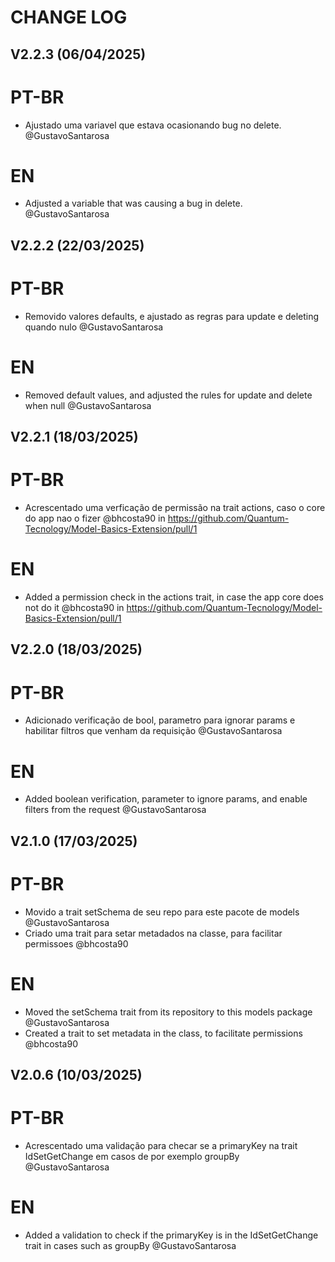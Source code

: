 # CHANGE LOG

## V2.2.3 (06/04/2025)

# PT-BR

- Ajustado uma variavel que estava ocasionando bug no delete. @GustavoSantarosa

# EN

- Adjusted a variable that was causing a bug in delete. @GustavoSantarosa

## V2.2.2 (22/03/2025)

# PT-BR

- Removido valores defaults, e ajustado as regras para update e deleting quando nulo @GustavoSantarosa

# EN

- Removed default values, and adjusted the rules for update and delete when null @GustavoSantarosa

## V2.2.1 (18/03/2025)

# PT-BR

- Acrescentado uma verficação de permissão na trait actions, caso o core do app nao o fizer @bhcosta90 in https://github.com/Quantum-Tecnology/Model-Basics-Extension/pull/1

# EN

- Added a permission check in the actions trait, in case the app core does not do it @bhcosta90 in https://github.com/Quantum-Tecnology/Model-Basics-Extension/pull/1

## V2.2.0 (18/03/2025)

# PT-BR

- Adicionado verificação de bool, parametro para ignorar params e habilitar filtros que venham da requisição @GustavoSantarosa

# EN

- Added boolean verification, parameter to ignore params, and enable filters from the request @GustavoSantarosa

## V2.1.0 (17/03/2025)

# PT-BR

- Movido a trait setSchema de seu repo para este pacote de models @GustavoSantarosa
- Criado uma trait para setar metadados na classe, para facilitar permissoes @bhcosta90

# EN

- Moved the setSchema trait from its repository to this models package @GustavoSantarosa
- Created a trait to set metadata in the class, to facilitate permissions @bhcosta90

## V2.0.6 (10/03/2025)

# PT-BR

- Acrescentado uma validação para checar se a primaryKey na trait IdSetGetChange em casos de por exemplo groupBy @GustavoSantarosa

# EN

- Added a validation to check if the primaryKey is in the IdSetGetChange trait in cases such as groupBy @GustavoSantarosa
